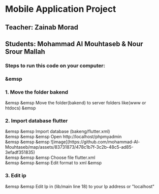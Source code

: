 <h1>Mobile Application Project</h1>
<h2>Teacher: Zainab Morad</h2>
<h2>Students: Mohammad Al Mouhtaseb & Nour Srour Mallah</h2>
<h3>Steps to run this code on your computer:<h3>
&emsp <h3>1. Move the folder bakend</h3>
&emsp &emsp Move the folder(bakend) to server folders like(www or htdocs)
&emsp <h3>2. Import database flutter</h3>
&emsp &emsp Import database (bakeng/flutter.xml)<br>
&emsp &emsp &emsp Open http://localhost/phpmyadmin<br>
&emsp &emsp &emsp ![image](https://github.com/mohammad-Al-Mouhtaseb/map/assets/83731873/478c1b7f-3c2b-48c5-ad85-3efadf351835)<br>
&emsp &emsp &emsp Choose file flutter.xml<br>
&emsp &emsp &emsp Edit format to xml
&emsp <h3>3. Edit ip</h3>
&emsp &emsp Edit Ip in (lib/main line 18) to your Ip address or "localhost"
